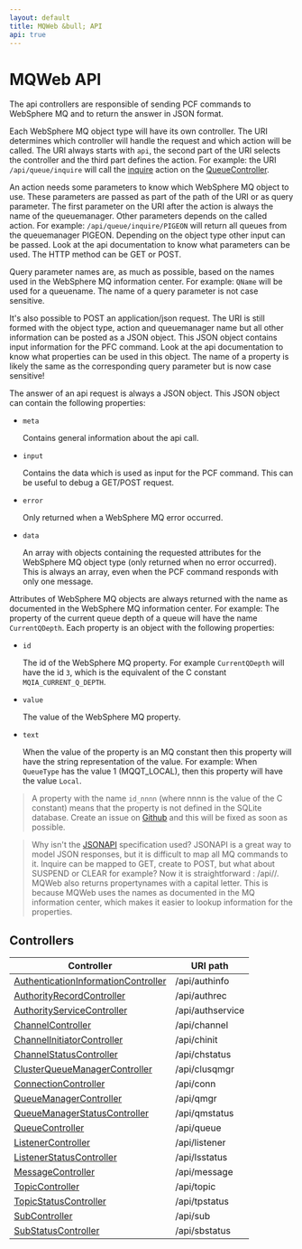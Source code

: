 ```yaml
---
layout: default
title: MQWeb &bull; API
api: true
---
```


MQWeb API
=========

The api controllers are responsible of sending PCF commands to WebSphere MQ
and to return the answer in JSON format.

Each WebSphere MQ object type will have its own controller. The URI determines
which controller will handle the request and which action will be called. The
URI always starts with `api`, the second part of the URI selects the controller
and the third part defines the action. For example: the URI `/api/queue/inquire`
will call the [inquire](queue.html#inquire) action on the
[QueueController](queue.html).

An action needs some parameters to know which WebSphere MQ object to use. These
parameters are passed as part of the path of the URI or as query parameter.
The first parameter on the URI after the action is always the name of the
queuemanager. Other parameters depends on the called action.
For example: `/api/queue/inquire/PIGEON` will return all queues from the queuemanager
PIGEON. Depending on the object type other input can be passed. Look at the api
documentation to know what parameters can be used. The HTTP method can be GET or POST.

Query parameter names are, as much as possible, based on the names used in the
WebSphere MQ information center. For example: `QName` will be used for a queuename.
The name of a query parameter is not case sensitive.

It's also possible to POST an application/json request. The URI is still formed
with the object type, action and queuemanager name but all other information can be
posted as a JSON object. This JSON object contains input information for the PFC
command. Look at the api documentation to know what properties can be used in
this object. The name of a property is likely the same as the corresponding
query parameter but is now case sensitive!

The answer of an api request is always a JSON object. This JSON object can contain the
following properties:

+ `meta`

  Contains general information about the api call.

+ `input`

  Contains the data which is used as input for the PCF command. This can be
  useful to debug a GET/POST request.

+ `error`

  Only returned when a WebSphere MQ error occurred.

+ `data`

  An array with objects containing the requested attributes for the WebSphere
  MQ object type (only returned when no error occurred). This is always an
  array, even when the PCF command responds with only one message.

Attributes of WebSphere MQ objects are always returned with the name as documented
in the WebSphere MQ information center. For example: The property of the current
queue depth of a queue will have the name `CurrentQDepth`. Each property is an
object with the following properties:

+ `id`

  The id of the WebSphere MQ property. For example `CurrentQDepth` will have the
  id `3`, which is the equivalent of the C constant `MQIA_CURRENT_Q_DEPTH`.

+ `value`

  The value of the WebSphere MQ property.

+ `text`

  When the value of the property is an MQ constant then this property will have
  the string representation of the value. For example: When `QueueType` has the
  value 1 (MQQT_LOCAL), then this property will have the value `Local`.

> A property with the name `id_nnnn` (where nnnn is the value of the C constant)
> means that the property is not defined in the SQLite database. Create an
> issue on [Github](https://github.com/fbraem/mqweb/issues) and this will be
> fixed as soon as possible.

> Why isn't the [JSONAPI](http://jsonapi.org) specification used? JSONAPI is a
> great way to model JSON responses, but it is difficult to map all MQ commands
> to it. Inquire can be mapped to GET, create to POST, but what about SUSPEND or
> CLEAR for example? Now it is straightforward : /api/<objtype>/<verb>. MQWeb
> also returns propertynames with a capital letter. This is because MQWeb uses
> the names as documented in the MQ information center, which makes it easier
> to lookup information for the properties.

Controllers
-----------

|Controller|URI path|
|----------|--------|
|[AuthenticationInformationController](authinfo.html)|/api/authinfo|
|[AuthorityRecordController](authrec.html)|/api/authrec|
|[AuthorityServiceController](authservice.html)|/api/authservice|
|[ChannelController](channel.html)|/api/channel|
|[ChannelInitiatorController](chinit.html)|/api/chinit|
|[ChannelStatusController](chstatus.html)|/api/chstatus|
|[ClusterQueueManagerController](clusqmgr.html)|/api/clusqmgr|
|[ConnectionController](conn.html)|/api/conn|
|[QueueManagerController](qmgr.html)|/api/qmgr|
|[QueueManagerStatusController](qmstatus.html)|/api/qmstatus|
|[QueueController](queue.html)|/api/queue|
|[ListenerController](listener.html)|/api/listener|
|[ListenerStatusController](lsstatus.html)|/api/lsstatus|
|[MessageController](message.html)|/api/message|
|[TopicController](topic.html)|/api/topic|
|[TopicStatusController](tpstatus.html)|/api/tpstatus|
|[SubController](sub.html)|/api/sub|
|[SubStatusController](sbstatus.html)|/api/sbstatus|
